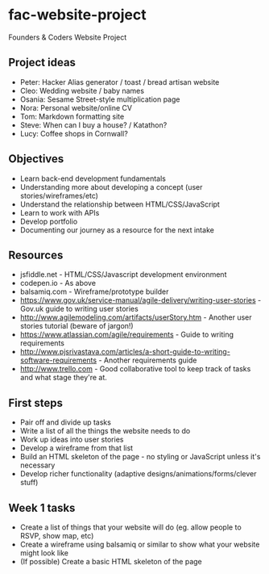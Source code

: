 # fac-website-project
Founders &amp; Coders Website Project

## Project ideas

- Peter: Hacker Alias generator / toast / bread artisan website
- Cleo: Wedding website / baby names
- Osania: Sesame Street-style multiplication page
- Nora: Personal website/online CV
- Tom: Markdown formatting site
- Steve: When can I buy a house? / Katathon?
- Lucy: Coffee shops in Cornwall?

## Objectives

- Learn back-end development fundamentals
- Understanding more about developing a concept (user stories/wireframes/etc)
- Understand the relationship between HTML/CSS/JavaScript
- Learn to work with APIs
- Develop portfolio
- Documenting our journey as a resource for the next intake

## Resources

- jsfiddle.net - HTML/CSS/Javascript development environment
- codepen.io - As above
- balsamiq.com - Wireframe/prototype builder
- https://www.gov.uk/service-manual/agile-delivery/writing-user-stories - Gov.uk guide to writing user stories
- http://www.agilemodeling.com/artifacts/userStory.htm - Another user stories tutorial (beware of jargon!)
- https://www.atlassian.com/agile/requirements - Guide to writing requirements
- http://www.pjsrivastava.com/articles/a-short-guide-to-writing-software-requirements - Another requirements guide
- http://www.trello.com - Good collaborative tool to keep track of tasks and what stage they're at.

## First steps

- Pair off and divide up tasks
- Write a list of all the things the website needs to do
- Work up ideas into user stories
- Develop a wireframe from that list
- Build an HTML skeleton of the page - no styling or JavaScript unless it's necessary 
- Develop richer functionality (adaptive designs/animations/forms/clever stuff)

## Week 1 tasks

- Create a list of things that your website will do (eg. allow people to RSVP, show map, etc)
- Create a wireframe using balsamiq or similar to show what your website might look like
- (If possible) Create a basic HTML skeleton of the page
